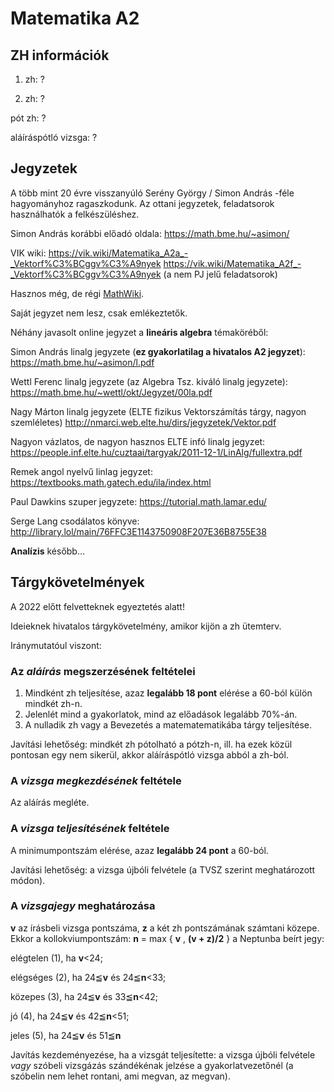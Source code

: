 # Matematika A2

## ZH információk

1. zh: ?

2. zh: ?

pót zh: ?

aláíráspótló vizsga: ?

## Jegyzetek

A több mint 20 évre visszanyúló Serény György / Simon András -féle hagyományhoz ragaszkodunk. Az ottani jegyzetek, feladatsorok használhatók a felkészüléshez. 

Simon András korábbi előadó oldala: https://math.bme.hu/~asimon/

VIK wiki: https://vik.wiki/Matematika_A2a_-_Vektorf%C3%BCggv%C3%A9nyek https://vik.wiki/Matematika_A2f_-_Vektorf%C3%BCggv%C3%A9nyek (a nem PJ jelű feladatsorok)

Hasznos még, de régi [MathWiki](http://wiki.math.bme.hu/view/Matematika_A2a_2008).

Saját jegyzet nem lesz, csak emlékeztetők.

Néhány javasolt online jegyzet a **lineáris algebra** témaköréből:
 
Simon András linalg jegyzete (**ez gyakorlatilag a hivatalos A2 jegyzet**): https://math.bme.hu/~asimon/l.pdf

Wettl Ferenc linalg jegyzete (az Algebra Tsz. kiváló linalg jegyzete): https://math.bme.hu/~wettl/okt/Jegyzet/00la.pdf

Nagy Márton linalg jegyzete (ELTE fizikus Vektorszámítás tárgy, nagyon szemléletes) http://nmarci.web.elte.hu/dirs/jegyzetek/Vektor.pdf

Nagyon vázlatos, de nagyon hasznos ELTE infó linalg jegyzet: https://people.inf.elte.hu/cuztaai/targyak/2011-12-1/LinAlg/fullextra.pdf

Remek angol nyelvű linlag jegyzet: https://textbooks.math.gatech.edu/ila/index.html
 
Paul Dawkins szuper jegyzete: https://tutorial.math.lamar.edu/

Serge Lang csodálatos könyve: http://library.lol/main/76FFC3E1143750908F207E36B8755E38

**Analízis** később...

## Tárgykövetelmények

A 2022 előtt felvetteknek egyeztetés alatt!

Ideieknek hivatalos tárgykövetelmény, amikor kijön a zh ütemterv.

Iránymutatóul viszont:

### Az _aláírás_ megszerzésének feltételei
1. Mindként zh teljesítése, azaz **legalább 18 pont** elérése a 60-ból külön mindkét zh-n. 
2. Jelenlét mind a gyakorlatok, mind az előadások legalább 70%-án.
3. A nulladik zh vagy a Bevezetés a matematematikába tárgy teljesítése.

Javítási lehetőség: mindkét zh pótolható a pótzh-n, ill. ha ezek közül pontosan egy nem sikerül, akkor aláíráspótló vizsga abból a zh-ból. 

### A _vizsga megkezdésének_ feltétele
Az aláírás megléte.

### A _vizsga teljesítésének_ feltétele
A minimumpontszám elérése, azaz **legalább 24 pont** a 60-ból. 

Javítási lehetőség: a vizsga újbóli felvétele (a TVSZ szerint meghatározott módon).

### A _vizsgajegy_ meghatározása
**v** az írásbeli vizsga pontszáma, **z** a két zh pontszámának számtani közepe. Ekkor a kollokviumpontszám: **n**
= max { **v** , **(v + z)/2** } a Neptunba beírt jegy: 

elégtelen (1), ha **v**<24; 

elégséges (2), ha 24≦**v** és 24≦**n**<33; 

közepes (3),   ha 24≦**v** és 33≦**n**<42;

jó (4),        ha 24≦**v** és 42≦**n**<51;

jeles (5),     ha 24≦**v** és 51≦**n**

Javítás kezdeményezése, ha a vizsgát teljesítette: a vizsga újbóli felvétele _vagy_ szóbeli vizsgázás szándékénak jelzése a gyakorlatvezetőnél (a szóbelin nem lehet rontani, ami megvan, az megvan).

